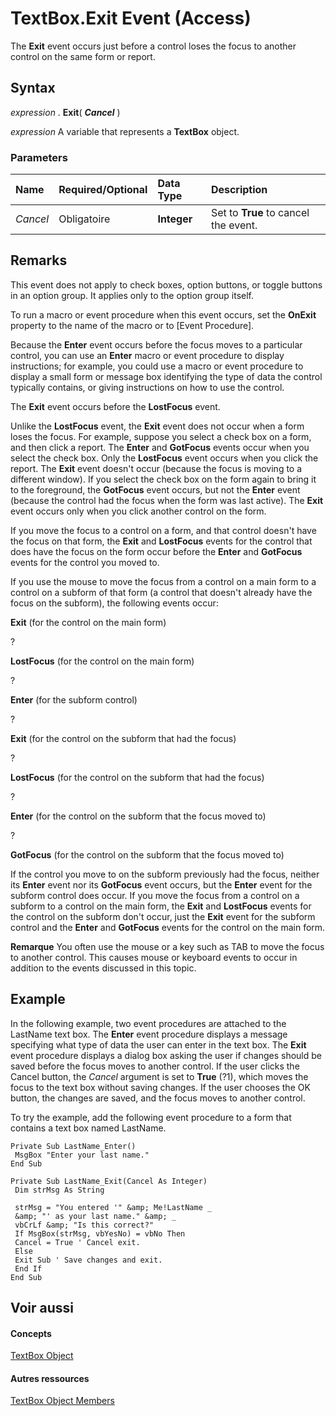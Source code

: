 
# TextBox.Exit Event (Access)

The  **Exit** event occurs just before a control loses the focus to another control on the same form or report.
 


## Syntax

*expression* . **Exit**( ***Cancel*** )
 

 
*expression* A variable that represents a **TextBox** object.
 

 

### Parameters



|**Name**|**Required/Optional**|**Data Type**|**Description**|
|:-----|:-----|:-----|:-----|
| _Cancel_|Obligatoire|**Integer**|Set to  **True** to cancel the event.|

## Remarks

This event does not apply to check boxes, option buttons, or toggle buttons in an option group. It applies only to the option group itself.
 

 
To run a macro or event procedure when this event occurs, set the  **OnExit** property to the name of the macro or to [Event Procedure].
 

 
Because the  **Enter** event occurs before the focus moves to a particular control, you can use an **Enter** macro or event procedure to display instructions; for example, you could use a macro or event procedure to display a small form or message box identifying the type of data the control typically contains, or giving instructions on how to use the control.
 

 
The  **Exit** event occurs before the **LostFocus** event.
 

 
Unlike the  **LostFocus** event, the **Exit** event does not occur when a form loses the focus. For example, suppose you select a check box on a form, and then click a report. The **Enter** and **GotFocus** events occur when you select the check box. Only the **LostFocus** event occurs when you click the report. The **Exit** event doesn't occur (because the focus is moving to a different window). If you select the check box on the form again to bring it to the foreground, the **GotFocus** event occurs, but not the **Enter** event (because the control had the focus when the form was last active). The **Exit** event occurs only when you click another control on the form.
 

 
If you move the focus to a control on a form, and that control doesn't have the focus on that form, the  **Exit** and **LostFocus** events for the control that does have the focus on the form occur before the **Enter** and **GotFocus** events for the control you moved to.
 

 
If you use the mouse to move the focus from a control on a main form to a control on a subform of that form (a control that doesn't already have the focus on the subform), the following events occur:
 

 
 **Exit** (for the control on the main form)
 

 
?
 

 
 **LostFocus** (for the control on the main form)
 

 
?
 

 
 **Enter** (for the subform control)
 

 
?
 

 
 **Exit** (for the control on the subform that had the focus)
 

 
?
 

 
 **LostFocus** (for the control on the subform that had the focus)
 

 
?
 

 
 **Enter** (for the control on the subform that the focus moved to)
 

 
?
 

 
 **GotFocus** (for the control on the subform that the focus moved to)
 

 
If the control you move to on the subform previously had the focus, neither its  **Enter** event nor its **GotFocus** event occurs, but the **Enter** event for the subform control does occur. If you move the focus from a control on a subform to a control on the main form, the **Exit** and **LostFocus** events for the control on the subform don't occur, just the **Exit** event for the subform control and the **Enter** and **GotFocus** events for the control on the main form.
 

 

 **Remarque**  You often use the mouse or a key such as TAB to move the focus to another control. This causes mouse or keyboard events to occur in addition to the events discussed in this topic.
 


## Example

In the following example, two event procedures are attached to the LastName text box. The  **Enter** event procedure displays a message specifying what type of data the user can enter in the text box. The **Exit** event procedure displays a dialog box asking the user if changes should be saved before the focus moves to another control. If the user clicks the Cancel button, the _Cancel_ argument is set to **True** (?1), which moves the focus to the text box without saving changes. If the user chooses the OK button, the changes are saved, and the focus moves to another control.
 

 
To try the example, add the following event procedure to a form that contains a text box named LastName.
 

 



```
Private Sub LastName_Enter() 
 MsgBox "Enter your last name." 
End Sub 
 
Private Sub LastName_Exit(Cancel As Integer) 
 Dim strMsg As String 
 
 strMsg = "You entered '" &amp; Me!LastName _ 
 &amp; "' as your last name." &amp; _ 
 vbCrLf &amp; "Is this correct?" 
 If MsgBox(strMsg, vbYesNo) = vbNo Then 
 Cancel = True ' Cancel exit. 
 Else 
 Exit Sub ' Save changes and exit. 
 End If 
End Sub
```


## Voir aussi


#### Concepts


 
[TextBox Object](d74fbe9a-0d40-7d28-956f-a2bfd0cfee45.md)
#### Autres ressources


 
[TextBox Object Members](http://msdn.microsoft.com/library/bb55abbc-902e-fc2d-bdff-063c55426cd0%28Office.15%29.aspx)